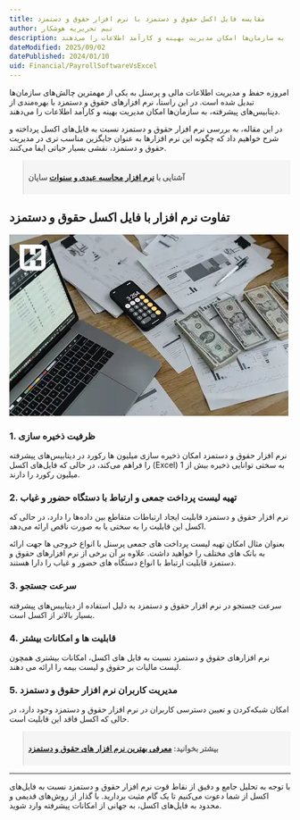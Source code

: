 ```yaml
---
title: مقایسه فایل اکسل حقوق و دستمزد با نرم افزار حقوق و دستمزد
author: تیم تحریریه هوشکار
description: در راستای حفظ و مدیریت اطلاعات مالی و پرسنل نرم افزارهای حقوق و دستمزد با بهره‌مندی از دیتابیس‌های پیشرفته نسبت به فایل های اکسل، به سازمان‌ها امکان مدیریت بهینه و کارآمد اطلاعات را می‌دهند.
dateModified: 2025/09/02
datePublished: 2024/01/10
uid: Financial/PayrollSoftwareVsExcel
---
```


امروزه حفظ و مدیریت اطلاعات مالی و پرسنل به یکی از مهمترین چالش‌های سازمان‌ها تبدیل شده است. در این راستا، نرم افزارهای حقوق و دستمزد با بهره‌مندی از دیتابیس‌های پیشرفته، به سازمان‌ها امکان مدیریت بهینه و کارآمد اطلاعات را می‌دهند.

در این مقاله، به بررسی نرم افزار حقوق و دستمزد نسبت به فایل‌های اکسل پرداخته و شرح خواهیم داد که چگونه این نرم افزارها به عنوان جایگزین مناسب تری در مدیریت حقوق و دستمزد، نقشی بسیار حیاتی ایفا می‌کنند.

<blockquote style="background-color:#f5f5f5; padding:0.5rem">
<p><strong>آشنایی با <a href="https://www.hooshkar.com/Software/Sayan/Module/Payroll" target="_blank">نرم افزار محاسبه عیدی و سنوات</a> سایان</strong></p></blockquote>

## تفاوت نرم افزار با فایل اکسل حقوق و دستمزد

![تفاوت نرم افزار با فایل اکسل حقوق و دستمزد](./Images/PayrollSoftwareVsExcel-01.webp)

### 1. ظرفیت ذخیره سازی

نرم افزار حقوق و دستمزد امکان ذخیره سازی میلیون ها رکورد در دیتابیس‌های پیشرفته را فراهم می‌کند، در حالی که فایل‌های اکسل (Excel) به سختی توانایی ذخیره بیش از 1 میلیون رکورد را دارند.

### 2. تهیه لیست پرداخت جمعی و ارتباط با دستگاه حضور و غیاب

نرم افزار حقوق و دستمزد قابلیت ایجاد ارتباطات متقاطع بین داده‌ها را دارد، در حالی که اکسل این قابلیت را به سختی یا به صورت ناقص ارائه می‌دهد.

 بعنوان مثال امکان تهیه لیست پرداخت های جمعی پرسنل با انواع خروجی ها جهت ارائه به بانک های مختلف را خواهید داشت.
 علاوه بر آن برخی از نرم افزارهای حقوق و دستمزد قابلیت ارتباط با انواع دستگاه های حضور و غیاب را دارا هستند.

### 3. سرعت جستجو

سرعت جستجو در نرم افزار حقوق و دستمزد به دلیل استفاده از دیتابیس‌های پیشرفته بسیار بالاتر از اکسل است.

### 4. قابلیت ها و امکانات بیشتر

نرم افزارهای حقوق و دستمزد نسبت به فایل های اکسل، امکانات بیشتری همچون لیست مالیات بر حقوق و لیست بیمه را ارائه می دهند.

### 5. مدیریت کاربران نرم افزار حقوق و دستمزد

امکان شبکه‌کردن و تعیین دسترسی کاربران در نرم افزار حقوق و دستمزد وجود دارد، در حالی که اکسل فاقد این قابلیت است.

<blockquote style="background-color:#f5f5f5; padding:0.5rem">
<p><strong>بیشتر بخوانید: <a href="https://www.hooshkar.com/Wiki/Financial/TheBestPayrollSoftware" target="_blank">معرفی بهترین نرم افزار های حقوق و دستمزد</a></p></strong></blockquote>

---

با توجه به تحلیل جامع و دقیق از نقاط قوت نرم افزار حقوق و دستمزد نسبت به فایل‌های اکسل از شما دعوت می‌کنیم تا یک گام مثبت بردارید. با گذار از روش‌های قدیمی و محدود به فایل‌های اکسل، به جهانی از امکانات پیشرفته وارد شوید.